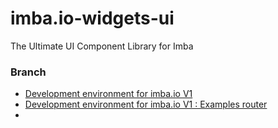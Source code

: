# imba.io-widgets-ui
The Ultimate UI Component Library for Imba

### Branch

- [Development environment for imba.io V1](https://github.com/qwars/imba.io-widgets-ui/releases/tag/DevKit-V1 "Development environment for imba.io V1")
- [Development environment for imba.io V1 : Examples router](https://github.com/qwars/imba.io-widgets-ui/releases/tag/ExampleRouter "Development environment for imba.io V1 : Examples router")
- 
